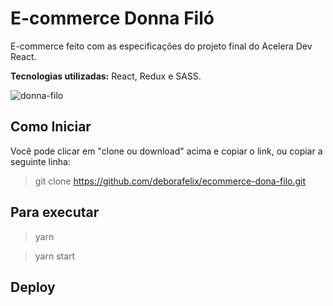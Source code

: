 # E-commerce Donna Filó

E-commerce feito com as especificações do projeto final do Acelera Dev React.  

**Tecnologias utilizadas:** React, Redux e SASS. 

![donna-filo](https://user-images.githubusercontent.com/60484585/88464425-03598680-ce91-11ea-8ac9-d5c0222b914d.png)


## Como Iniciar 

Você pode clicar em "clone ou download" acima e copiar o link, ou copiar a seguinte linha: 
> git clone https://github.com/deborafelix/ecommerce-dona-filo.git

## Para executar

> yarn

> yarn start

## Deploy

>

